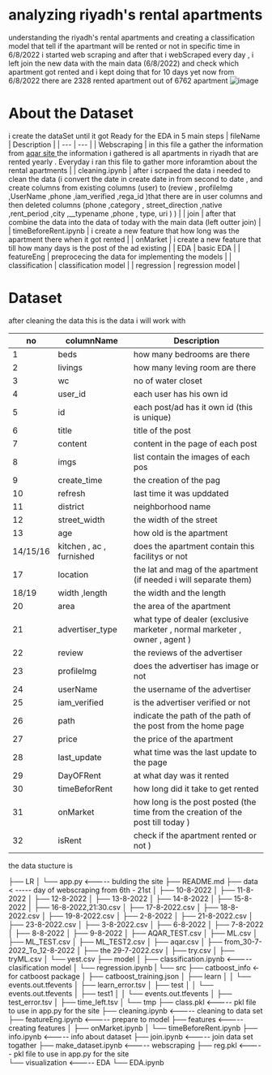 # analyzing riyadh's rental apartments

understanding the riyadh's rental apartments and creating a classification model that tell if the apartmant will be rented or not in specific time 
in 6/8/2022 i started web scraping and after that i webScraped every day , i left join the new data with the main data (6/8/2022) and check which apartment got rented and i kept doing that for 10 days yet now from 6/8/2022 there are 2328 rented apartment out of 6762 apartment
![image](https://user-images.githubusercontent.com/74616700/185017719-af131382-16ee-45dd-a499-d50b1b305ef8.png)



# About the Dataset

i create the dataSet until it got Ready for the EDA in 5 main steps 
| fileName | Description |
| --- | --- |
| Webscraping | in this file a gather the information from  [aqar site ](sa.aqar.fm) the information i gathered is all apartments in riyadh that are rented yearly . Everyday i ran this file to gather more inforamtion about the rental apartments  |
| cleaning.ipynb | after i scrpaed the data i needed to clean the data (i convert the date in create date in from second to date , and create columns from existing columns (user) to (review ,  profileImg ,UserName ,phone ,iam_verified ,rega_id  )that there are in user columns and then deleted columns (phone ,category , street_direction ,native ,rent_period ,city ,__typename ,phone , type, uri   )  ) |
| join | after that  combine the data into the data of today with the main data (left outter join)  |
| timeBeforeRent.ipynb | i create a new feature that how long was the apartment there when it got rented    |
| onMarket | i create a new feature that  till how many days is the post of the ad existing  |
| EDA | basic EDA |
| featureEng | preprocecing the data for implementing the models |
| classification | classification model |
| regression | regression model |

# Dataset
after cleaning the data this is the data i will work with 


| no | columnName | Description| 
|----------|---------------------------|----------------------------------------------------------------------------------|
| 1 | beds | how many bedrooms are there | 
| 2 | livings | how many leving room are there | 
| 3 | wc | no of water closet | 
| 4 | user_id | each user has his own id |
| 5 | id | each post/ad has it own id (this is unique) |
| 6 | title | title of the post |
| 7 | content | content in the page of each post | 
| 8 | imgs | list contain the images of each pos |
| 9 | create_time | the creation of the pag |
| 10 | refresh | last time it was upddated |
| 11 | district | neighborhood name |
| 12 | street_width | the width of the street |
| 13 | age | how old is the apartment |
| 14/15/16 | kitchen , ac , furnished | does the apartment contain this facilitys or not | 
| 17 | location | the lat and mag of the apartment (if needed i will separate them) | 
| 18/19 | width ,length | the width and the length | 
| 20 | area | the area of the apartment |
| 21 | advertiser_type | what type of dealer (exclusive marketer , normal marketer , owner , agent ) | 
| 22 | review | the reviews of the advertiser |
| 23 | profileImg | does the advertiser has image or not | 
| 24 | userName | the username of the advertiser | 
| 25 | iam_verified | is the advertiser verified or not |
| 26 | path | indicate the path of the path of the post from the home page | 
| 27 | price | the price of the apartment | 
| 28 | last_update | what time was the last update to the page |
| 29 | DayOFRent | at what day was it rented |
| 30 | timeBeforRent | how long did it take to get rented |
| 31 | onMarket | how long is the post posted (the time from the creation of the post till today ) |
| 32 | isRent | check if the apartment rented or not ) |


the data stucture is

├── LR
│   └── app.py <----- bulding the site
├── README.md
├── data < ----- day of webscraping from 6th - 21st 
│   ├── 10-8-2022
│   ├── 11-8-2022
│   ├── 12-8-2022
│   ├── 13-8-2022
│   ├── 14-8-2022
│   ├── 15-8-2022
│   ├── 16-8-2022,21:30.csv
│   ├── 17-8-2022.csv
│   ├── 18-8-2022.csv
│   ├── 19-8-2022.csv
│   ├── 2-8-2022
│   ├── 21-8-2022.csv
│   ├── 23-8-2022.csv
│   ├── 3-8-2022.csv
│   ├── 6-8-2022
│   ├── 7-8-2022
│   ├── 8-8-2022
│   ├── 9-8-2022
│   ├── AQAR_TEST.csv
│   ├── ML.csv
│   ├── ML_TEST.csv
│   ├── ML_TEST2.csv
│   ├── aqar.csv
│   ├── from_30-7-2022_To_12-8-2022
│   ├── the 29-7-2022.csv
│   ├── try.csv
│   ├── tryML.csv
│   └── yest.csv
├── model
│   ├── classification.ipynb <----- clasification model
│   └── regression.ipynb
|
└── src
    ├── catboost_info <- for catboost package
    │   ├── catboost_training.json
    │   ├── learn
    │   │   └── events.out.tfevents
    │   ├── learn_error.tsv
    │   ├── test
    │   │   └── events.out.tfevents
    │   ├── test1
    │   │   └── events.out.tfevents
    │   ├── test_error.tsv
    │   ├── time_left.tsv
    │   └── tmp
    ├── class.pkl <----- pkl file to use in app.py for the site 
    ├── cleaning.ipynb <----- cleaning to data set 
    ├── featureEng.ipynb <----- prepare to model 
    ├── features <----- creating features 
    │   ├── onMarket.ipynb
    │   └── timeBeforeRent.ipynb
    ├── info.ipynb <----- info about dataset 
    ├── join.ipynb <----- join data set togather 
    ├── make_dataset.ipynb <----- webscraping
    ├── reg.pkl <----- pkl file to use in app.py for the site  
    └── visualization <----- EDA
        └── EDA.ipynb
